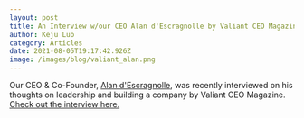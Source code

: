 ```yaml
---
layout: post
title: An Interview w/our CEO Alan d'Escragnolle by Valiant CEO Magazine
author: Keju Luo
category: Articles
date: 2021-08-05T19:17:42.926Z
image: /images/blog/valiant_alan.png
---
```

Our CEO & Co-Founder, [Alan d'Escragnolle](https://www.linkedin.com/in/alandescragnolle/), was recently interviewed on his thoughts on leadership and building a company by Valiant CEO Magazine. [Check out the interview here.](https://valiantceo.com/alan-descragnolle-filmhub/)